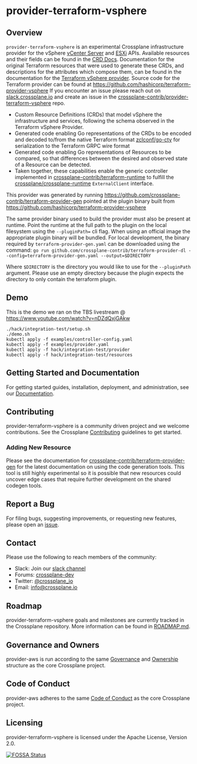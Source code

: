 # provider-terraform-vsphere


## Overview

`provider-terraform-vsphere` is an experimental Crossplane infrastructure provider for
the vSphere [vCenter Server](https://www.vmware.com/products/vcenter-server.html) and
[ESXi](https://www.vmware.com/products/esxi-and-esx.html) APIs.
Available resources and their fields can be found in the [CRD
Docs](https://doc.crds.dev/github.com/crossplane-contrib/provider-terraform-vsphere).
Documentation for the original Terraform resources that were used to generate these CRDs,
and descriptions for the attributes which compose them, can be found in the documentation for the
[Terraform vSphere provider](https://registry.terraform.io/providers/hashicorp/vsphere/latest/docs).
Source code for the Terraform provider can be found at https://github.com/hashicorp/terraform-provider-vsphere
If you encounter an issue please reach out on
[slack.crossplane.io](https://slack.crossplane.io) and create an issue in
the [crossplane-contrib/provider-terraform-vsphere](https://github.com/crossplane-contrib/provider-terraform-vsphere)
repo.

* Custom Resource Definitions (CRDs) that model vSphere the infrastructure and services, following
  the schema observed in the Terraform vSphere Provider.
* Generated code enabling Go representations of the CRDs to be encoded and decoded to/from the native Terraform
  format [zclconf/go-cty](https://github.com/zclconf/go-cty) for serialization to the Terraform GRPC wire format
* Generated code enabling Go representations of Resources to be compared, so that differences between the desired
  and observed state of a Resource can be detected.
* Taken together, these capabilities enable the generic controller implemented in 
  [crossplane-contrib/terraform-runtime](https://github.com/crossplane-contrib/terraform-runtime) to fulfill the
  [crossplane/crossplane-runtime](https://github.com/crossplane/crossplane-runtime) `ExternalClient` interface.

This provider was generated by running https://github.com/crossplane-contrib/terraform-provider-gen
pointed at the plugin binary built from https://github.com/hashicorp/terraform-provider-vsphere

The same provider binary used to build the provider must also be present at runtime. Point the runtime at the
full path to the plugin on the local filesystem using the `--pluginPath=` cli flag. When using an official image
the appropriate plugin binary will be bundled. For local development, the binary required by `terraform-provider-gen.yaml`
can be downloaded using the command:
`go run github.com/crossplane-contrib/terraform-provider-dl --config=terraform-provider-gen.yaml --output=$DIRECTORY`

Where `$DIRECTORY` is the directory you would like to use for the `--pluginPath` argument. Please use an empty directory
because the plugin expects the directory to only contain the terraform  plugin.


## Demo

This is the demo we ran on the TBS livestream @ https://www.youtube.com/watch?v=nDZdQxjGAkw

```
./hack/integration-test/setup.sh
./demo.sh
kubectl apply -f examples/controller-config.yaml
kubectl apply -f examples/provider.yaml
kubectl apply -f hack/integration-test/provider
kubectl apply -f hack/integration-test/resources
```

## Getting Started and Documentation

For getting started guides, installation, deployment, and administration, see
our [Documentation](https://crossplane.io/docs/latest).

## Contributing

provider-terraform-vsphere is a community driven project and we welcome contributions. See the
Crossplane
[Contributing](https://github.com/crossplane/crossplane/blob/master/CONTRIBUTING.md)
guidelines to get started.

### Adding New Resource

Please see the documentation for [crossplane-contrib/terraform-provider-gen](https://github.com/crossplane-contrib/terraform-provider-gen)
for the latest documentation on using the code generation tools. This tool is still highly experimental so it is possible that new
resources could uncover edge cases that require further development on the shared codegen tools.

## Report a Bug

For filing bugs, suggesting improvements, or requesting new features, please
open an [issue](https://github.com/crossplane-contrib/provider-terraform-vsphere/issues).

## Contact

Please use the following to reach members of the community:

* Slack: Join our [slack channel](https://slack.crossplane.io)
* Forums:
  [crossplane-dev](https://groups.google.com/forum/#!forum/crossplane-dev)
* Twitter: [@crossplane_io](https://twitter.com/crossplane_io)
* Email: [info@crossplane.io](mailto:info@crossplane.io)

## Roadmap

provider-terraform-vsphere goals and milestones are currently tracked in the Crossplane
repository. More information can be found in
[ROADMAP.md](https://github.com/crossplane/crossplane/blob/master/ROADMAP.md).

## Governance and Owners

provider-aws is run according to the same
[Governance](https://github.com/crossplane/crossplane/blob/master/GOVERNANCE.md)
and [Ownership](https://github.com/crossplane/crossplane/blob/master/OWNERS.md)
structure as the core Crossplane project.

## Code of Conduct

provider-aws adheres to the same [Code of
Conduct](https://github.com/crossplane/crossplane/blob/master/CODE_OF_CONDUCT.md)
as the core Crossplane project.

## Licensing

provider-terraform-vsphere is licensed under the Apache License, Version 2.0.

[![FOSSA Status](https://app.fossa.io/api/projects/git%2Bgithub.com%2Fcrossplane-contrib%2Fprovider-terraform-vsphere.svg?type=large)](https://app.fossa.io/projects/git%2Bgithub.com%2Fcrossplane-contrib%2Fprovider-terraform-vsphere?ref=badge_large)
